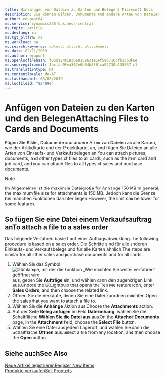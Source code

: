 ```yaml
---
title: Hinzufügen von Dateien zu Karten und Belegen| Microsoft Docs
description: Sie können Bilder, Dokumente und andere Arten von Dateien an alle Karten und alle Arten von Verkaufs- und Einkaufsbelegen anfügen.
author: edupont04
ms.service: dynamics365-business-central
ms.topic: article
ms.devlang: na
ms.tgt_pltfrm: na
ms.workload: na
ms.search.keywords: upload, attach, attachments
ms.date: 02/21/2019
ms.author: edupont
ms.openlocfilehash: f05d12481936e8159631e16f596710cfb13b3b6e
ms.sourcegitcommit: 1bcfaa99ea302e6b84b8361ca02730b135557fc1
ms.translationtype: HT
ms.contentlocale: de-AT
ms.lasthandoff: 03/08/2019
ms.locfileid: "824090"
---
```

# <a name="attaching-files-to-cards-and-documents"></a><span data-ttu-id="64e16-103">Anfügen von Dateien zu den Karten und den Belegen</span><span class="sxs-lookup"><span data-stu-id="64e16-103">Attaching Files to Cards and Documents</span></span>
<span data-ttu-id="64e16-104">Fügen Sie Bilder, Dokumente und andere Arten von Dateien an alle Karten, wie der Artikelkarte und der Projektkarte, an, und fügen Sie Dateien an alle Arten von Einkaufs- und Verkaufsbelegen an.</span><span class="sxs-lookup"><span data-stu-id="64e16-104">You can attach pictures, documents, and other types of files to all cards, such as the item card and job card, and you can attach files to all types of sales and purchase documents.</span></span>

> [!Note]
> <span data-ttu-id="64e16-105">Im Allgemeinen ist die maximale Dateigröße für Anhänge 150 MB.</span><span class="sxs-lookup"><span data-stu-id="64e16-105">In general, the maximum file size for attachments is 150 MB.</span></span> <span data-ttu-id="64e16-106">Jedoch kann die Grenze bei manchen Funktionen darunter liegen.</span><span class="sxs-lookup"><span data-stu-id="64e16-106">However, the limit can be lower for some features.</span></span> 

## <a name="to-attach-a-file-to-a-sales-order"></a><span data-ttu-id="64e16-107">So fügen Sie eine Datei einem Verkaufsauftrag an</span><span class="sxs-lookup"><span data-stu-id="64e16-107">To attach a file to a sales order</span></span>
<span data-ttu-id="64e16-108">Das folgende Verfahren basiert auf einer Auftragsabwicklung.</span><span class="sxs-lookup"><span data-stu-id="64e16-108">The following procedure is based on a sales order.</span></span> <span data-ttu-id="64e16-109">Die Schritte sind für alle anderen Einkaufs- und Verkaufsbelege und für alle Karten ähnlich.</span><span class="sxs-lookup"><span data-stu-id="64e16-109">The steps are similar for all other sales and purchase documents and for all cards.</span></span>

1. <span data-ttu-id="64e16-110">Wählen Sie das Symbol ![Glühlampe, mit der die Funktion „Wie möchten Sie weiter verfahren“ geöffnet wird](media/ui-search/search_small.png "Wie möchten Sie weiter verfahren?") aus, geben Sie **Aufträge** ein, und wählen dann den zugehörigen Link aus.</span><span class="sxs-lookup"><span data-stu-id="64e16-110">Choose the ![Lightbulb that opens the Tell Me feature](media/ui-search/search_small.png "Tell me what you want to do") icon, enter **Sales Orders**, and then choose the related link.</span></span>
2. <span data-ttu-id="64e16-111">Öffnen Sie die Verkäufe, denen Sie eine Datei zuordnen möchten.</span><span class="sxs-lookup"><span data-stu-id="64e16-111">Open the sales that you want to attach a file to.</span></span>
3. <span data-ttu-id="64e16-112">Wählen Sie die **Anhänge** Aktion aus.</span><span class="sxs-lookup"><span data-stu-id="64e16-112">Choose the **Attachments** action.</span></span>
4. <span data-ttu-id="64e16-113">Auf der Seite **Beleg anfügen** im Feld **Dateianhang**, wählen Sie die Schaltfläche **Wählen Sie die Datei aus** aus.</span><span class="sxs-lookup"><span data-stu-id="64e16-113">On the **Attached Documents** page, in the **Attachment** field, choose the **Select File** button.</span></span>
5. <span data-ttu-id="64e16-114">Wählen Sie eine Datei aus jedem Lagerort, und wählen Sie dann die Schaltfläche **Öffnen** aus.</span><span class="sxs-lookup"><span data-stu-id="64e16-114">Select a file from any location, and then choose the **Open** button.</span></span>

## <a name="see-also"></a><span data-ttu-id="64e16-115">Siehe auch</span><span class="sxs-lookup"><span data-stu-id="64e16-115">See Also</span></span>
[<span data-ttu-id="64e16-116">Neue Artikel registrieren</span><span class="sxs-lookup"><span data-stu-id="64e16-116">Register New Items</span></span>](inventory-how-register-new-items.md)  
[<span data-ttu-id="64e16-117">Produkte verkaufen</span><span class="sxs-lookup"><span data-stu-id="64e16-117">Sell Products</span></span>](sales-how-sell-products.md)
